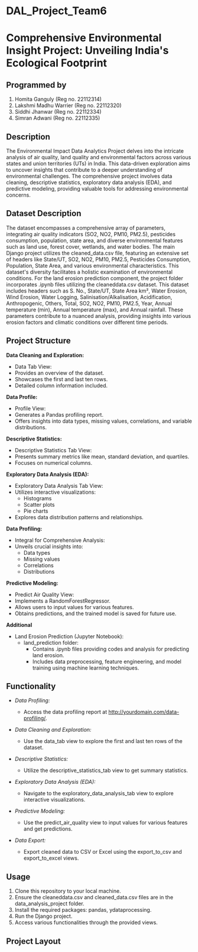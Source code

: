 # DAL_Project_Team6
# Comprehensive Environmental Insight Project: Unveiling India's Ecological Footprint

## Programmed by
1. Homita Ganguly (Reg no. 22112314) 
2. Lakshmi Madhu Warrier (Reg no. 22112320)
3. Siddhi Jhanwar (Reg no. 22112334)
4. Simran Adwani (Reg no. 22112335) 

## Description
The Environmental Impact Data Analytics Project delves into the intricate analysis of air quality, land quality and environmental factors across various states and union territories (UTs) in India. This data-driven exploration aims to uncover insights that contribute to a deeper understanding of environmental challenges. The comprehensive project involves data cleaning, descriptive statistics, exploratory data analysis (EDA), and predictive modeling, providing valuable tools for addressing environmental concerns.

## Dataset Description
The dataset encompasses a comprehensive array of parameters, integrating air quality indicators (SO2, NO2, PM10, PM2.5), pesticides consumption, population, state area, and diverse environmental features such as land use, forest cover, wetlands, and water bodies. The main Django project utilizes the cleaned_data.csv file, featuring an extensive set of headers like State/UT, SO2, NO2, PM10, PM2.5, Pesticides Consumption, Population, State Area, and various environmental characteristics. This dataset's diversity facilitates a holistic examination of environmental conditions.
For the land erosion prediction component, the project folder incorporates .ipynb files utilizing the cleaneddata.csv dataset. This dataset includes headers such as S. No., State/UT, State Area km², Water Erosion, Wind Erosion, Water Logging, Salinisation/Alkalisation, Acidification, Anthropogenic, Others, Total, SO2, NO2, PM10, PM2.5, Year, Annual temperature (min), Annual temperature (max), and Annual rainfall. These parameters contribute to a nuanced analysis, providing insights into various erosion factors and climatic conditions over different time periods.

## Project Structure

 **Data Cleaning and Exploration:**

  - Data Tab View:
   - Provides an overview of the dataset.
   - Showcases the first and last ten rows.
   - Detailed column information included.

 **Data Profile:**

  - Profile View:
   - Generates a Pandas profiling report.
   - Offers insights into data types, missing values, correlations, and variable distributions.

 **Descriptive Statistics:**

  - Descriptive Statistics Tab View:
   - Presents summary metrics like mean, standard deviation, and quartiles.
   - Focuses on numerical columns.

 **Exploratory Data Analysis (EDA):**

  - Exploratory Data Analysis Tab View:
   - Utilizes interactive visualizations:
     - Histograms
     - Scatter plots
     - Pie charts
   - Explores data distribution patterns and relationships.

 **Data Profiling:**

  - Integral for Comprehensive Analysis:
   - Unveils crucial insights into:
     - Data types
     - Missing values
     - Correlations
     - Distributions

 **Predictive Modeling:**

  - Predict Air Quality View:
   - Implements a RandomForestRegressor.
   - Allows users to input values for various features.
   - Obtains predictions, and the trained model is saved for future use.

  **Additional**
   - Land Erosion Prediction (Jupyter Notebook):
      - land_prediction folder:
        - Contains .ipynb files providing codes and analysis for predicting land erosion.
        - Includes data preprocessing, feature engineering, and model training using machine learning techniques.


## Functionality

- *Data Profiling:*
  - Access the data profiling report at http://yourdomain.com/data-profiling/.

- *Data Cleaning and Exploration:*
  - Use the data_tab view to explore the first and last ten rows of the dataset.

- *Descriptive Statistics:*
  - Utilize the descriptive_statistics_tab view to get summary statistics.

- *Exploratory Data Analysis (EDA):*
  - Navigate to the exploratory_data_analysis_tab view to explore interactive visualizations.

- *Predictive Modeling:*
  - Use the predict_air_quality view to input values for various features and get predictions.

- *Data Export:*
  - Export cleaned data to CSV or Excel using the export_to_csv and export_to_excel views.

## Usage

1. Clone this repository to your local machine.
2. Ensure the cleaneddata.csv and cleaned_data.csv files are in the data_analysis_project folder.
3. Install the required packages: pandas, ydataprocessing.
4. Run the Django project.
5. Access various functionalities through the provided views.

## Project Layout



